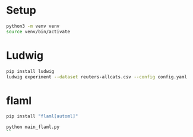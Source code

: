# Setup
```sh
python3 -m venv venv
source venv/bin/activate
```

# Ludwig 

```sh
pip install ludwig
ludwig experiment --dataset reuters-allcats.csv --config config.yaml
```

# flaml

```sh
pip install "flaml[automl]"

python main_flaml.py
``